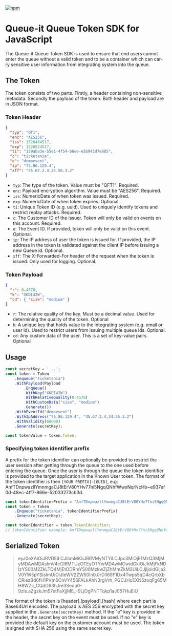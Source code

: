 [![npm](https://img.shields.io/npm/v/@queue-it/queue-token)](https://www.npmjs.com/package/@queue-it/queue-token)

# Queue-it Queue Token SDK for JavaScript

The Queue-it Queue Token SDK is used to ensure that end users cannot enter the queue without a valid token and to be a container which can car-ry sensitive user information from integrating system into the queue.

## The Token

The token consists of two parts. Firstly, a header containing non-sensitive metadata. Secondly the payload of the token.
Both header and payload are in JSON format.

### Token Header

```json
{
  "typ": "QT1",
  "enc": "AES256",
  "iss": 1526464517,
  "exp": 1526524517,
  "ti": "159aba3e-55e1-4f54-b6ee-e5b943d7e885",
  "c": "ticketania",
  "e": "demoevent",
  "ip": "75.86.129.4",
  "xff": "45.67.2.4,34.56.3.2"
}
```

- `typ`: The type of the token. Value must be "QFT1". Required.
- `enc`: Payload encryption algorithm. Value must be "AES256". Required.
- `iss`: NumericDate of when token was issued. Required.
- `exp`: NumericDate of when token expires. Optional.
- `ti`: Unique Token ID (e.g. uuid). Used to uniquely identify tokens and restrict replay attacks. Required.
- `c`: The Customer ID of the issuer. Token will only be valid on events on this account. Required.
- `e`: The Event ID. If provided, token will only be valid on this event. Optional.
- `ip`: The IP address of user the token is issued for. If provided, the IP address in the token is validated against the client IP before issuing a new Queue id. Optional.
- `xff`: The X-Forwarded-For header of the request when the token is issued. Only used for logging. Optional.

### Token Payload

```json
{
  "r": 0.4578,
  "k": "XKDI42W",
  "cd": { "size": "medium" }
}
```

- `r`: The relative quality of the key. Must be a decimal value. Used for determining the quality of the token. Optional
- `k`: A unique key that holds value to the integrating system (e.g. email or user id). Used to restrict users from issuing multiple queue ids. Optional.
- `cd`: Any custom data of the user. This is a set of key-value pairs. Optional

## Usage

```javascript
const secretKey = '...';
const token = Token
    .Enqueue("ticketania")
    .WithPayload(Payload
        .Enqueue()
        .WithKey("XKDI42W")
        .WithRelativeQuality(0.4578)
        .WithCustomData("size", "medium")
        .Generate())
    .WithEventId("demoevent")
    .WithIpAddress("75.86.129.4", "45.67.2.4,34.56.3.2")
    .WithValidity(60000)
    .Generate(secretKey);

const tokenValue = token.Token;
```

### Specifying token identifier prefix

A prefix for the token identifier can optionally be provided to restrict the user session after getting through the queue to the one used before entering the queue. Once the user is through the queue the token identifier is provided to the target application in the Known User token. The format of the token identifier is then `[YOUR PREFIX]~[GUID]`, e.g: AnfTDnpwazllYmnmgaCJ8tErV80YHv77ni5NgqQNhfWwxNqrNcHb~e937ef0d-48ec-4ff7-866e-52033273cb3d.

```javascript
const tokenIdentifierPrefix = "AnfTDnpwazllYmnmgaCJ8tErV80YHv77ni5NgqQNhfWwxNqrNcHb";
const token = Token
    .Enqueue("ticketania", tokenIdentifierPrefix)
    .Generate(secretKey);

const tokenIdentifier = token.TokenIdentifier;
// tokenIdentifier example: AnfTDnpwazllYmnmgaCJ8tErV80YHv77ni5NgqQNhfWwxNqrNcHb~e937ef0d-48ec-4ff7-866e-52033273cb3d
```

## Serialized Token

> eyJ0eXAiOiJRVDEiLCJlbmMiOiJBRVMyNTYiLCJpc3MiOjE1MzQ3MjMyMDAwMDAsImV4cCI6MTUzOTEyOTYwMDAwMCwidGkiOiJhMjFkNDIzYS00M2ZkLTQ4MjEtODRmYS00MzkwZjZhMmZkM2UiLCJjIjoidGlja2V0YW5pYSIsImUiOiJteWV2ZW50In0.0rDlI69F1Dx4Twps5qD4cQrbXbCRiezBd6fH1PVm6CnVY456FALkAhN3rgVrh_PGCJHcEXN5zoqFg65MH8WZc_CQdD63hJre3Sedu0-9zIs.aZgzkJm57etFaXjjME_-9LjOgPNTTqkp1aJ057HuEiU

The format of the token is [header].[payload].[hash] where each part is Base64Url encoded.
The payload is AES 256 encrypted with the secret key supplied in the `.Generate(secretKey)` method.
If the "e" key is provided in the header, the secret key on the event must be used.
If no "e" key is provided the default key on the customer account must be used.
The token is signed with SHA 256 using the same secret key.
